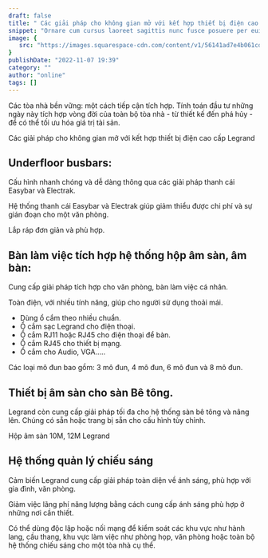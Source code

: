 ```yaml
---
draft: false
title: " Các giải pháp cho không gian mở với kết hợp thiết bị điện cao cấp Legrand "
snippet: "Ornare cum cursus laoreet sagittis nunc fusce posuere per euismod dis vehicula a, semper fames lacus maecenas dictumst pulvinar neque enim non potenti. Torquent hac sociosqu eleifend potenti."
image: {
   src: "https://images.squarespace-cdn.com/content/v1/56141ad7e4b061cd0af6e8ed/1502810753810-Q11P9PL1JKVOSQPG1GN5/image-asset.jpeg?&fit=crop&w=430&h=240", alt: " Các giải pháp cho không gian mở với kết hợp thiết bị điện cao cấp Legrand "
}
publishDate: "2022-11-07 19:39"
category: ""
author: "online"
tags: []
---
```


Các tòa nhà bền vững: một cách tiếp cận tích hợp. Tính toán đầu tư những ngày này tích hợp vòng đời của toàn bộ tòa nhà - từ thiết kế đến phá hủy - để có thể tối ưu hóa giá trị tài sản.

Các giải pháp cho không gian mở với kết hợp thiết bị điện cao cấp Legrand

## Underfloor busbars:

Cấu hình nhanh chóng và dễ dàng thông qua các giải pháp thanh cái Easybar và Electrak.

Hệ thống thanh cái Easybar và Electrak giúp giảm thiểu được chi phí và sự gián đoạn cho một văn phòng.

Lắp ráp đơn giản và phù hợp.

## Bàn làm việc tích hợp hệ thống hộp âm sàn, âm bàn:

Cung cấp giải pháp tích hợp cho văn phòng, bàn làm việc cá nhân.

Toàn điện, với nhiều tính năng, giúp cho người sử dụng thoải mái.
- Dùng ổ cắm theo nhiều chuẩn.
- Ổ cắm sạc Legrand cho điện thoại.
- Ổ cắm RJ11 hoặc RJ45 cho điện thoại để bàn.
- Ổ cắm RJ45 cho thiết bị mạng.
- Ổ cắm cho Audio, VGA…..

Các loại mô đun bao gồm: 3 mô đun, 4 mô đun, 6 mô đun và 8 mô đun.

## Thiết bị âm sàn cho sàn Bê tông.

Legrand còn cung cấp giải pháp tối đa cho hệ thống sàn bê tông và nâng lên. Chúng có sẵn hoặc trang bị sẵn cho cấu hình tùy chỉnh.

Hộp âm sàn 10M, 12M Legrand

## Hệ thống quản lý chiếu sáng

Cảm biến Legrand cung cấp giải pháp toàn diện về ánh sáng, phù hợp với gia đình, văn phòng.

Giảm việc lãng phí năng lượng bằng cách cung cấp ánh sáng phù hợp ở những nơi cần thiết.

Có thể dùng độc lập hoặc nối mạng để kiểm soát các khu vực như hành lang, cầu thang, khu vực làm việc như phòng họp, văn phòng hoặc toàn bộ hệ thống chiếu sáng cho một tòa nhà cụ thể.
